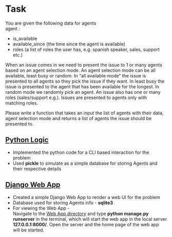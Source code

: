 # Task
You are given the following data for agents <br>
agent :
* is_available
* available_since (the time since the agent is available)
* roles (a list of roles the user has, e.g. spanish speaker, sales, support etc.) 

When an issue comes in we need to present the issue to 1 or many agents based on an agent selection mode. An agent selection mode can be all available, least busy or random. In “all available mode” the issue is presented to all agents so they pick the issue if they want. In least busy the issue is presented to the agent that has been available for the longest. In random mode we randomly pick an agent. An issue also has one or many roles (sales/support e.g.). Issues are presented to agents only with matching roles.

Please write a function that takes an input the list of agents with their data, agent selection mode and returns a list of agents the issue should be presented to.  

## [Python Logic](https://github.com/SubhradeepSS/Task/tree/master/python%20code)
* Implemented the python code for a CLI based interaction for the problem
* Used **pickle** to simulate as a simple database for storing Agents and their respective details

## [Django Web App](https://github.com/SubhradeepSS/Task/tree/master/Django%20Web%20App)
* Created a simple Django Web App to render a web UI for the problem
* Database used for storing Agents info - **sqlite3**
* For viewing the Web App - <br>
Navigate to the [Web App directory](https://github.com/SubhradeepSS/Task/tree/master/Django%20Web%20App) and type **python manage.py runserver** in the terminal, which will start the web app in the local server **127.0.0.1:8000/**.
Open the server and the home page of the web app will be started.
